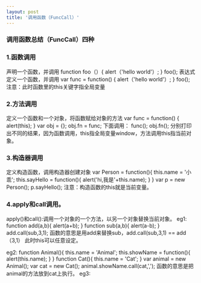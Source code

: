 ```yaml
---
layout: post
title: '调用函数（FuncCall）'
---
```

###  调用函数总结（FuncCall）四种
### 1.函数调用
声明一个函数，并调用
function foo（）{
	alert（'hello world'）;
}
foo();
表达式定义一个函数，并调用
var func = function() {
	alert（'hello world'）;
}
foo();
注意：此时函数里的this关键字指全局变量
### 2.方法调用
定义一个函数和一个对象，将函数赋给对象的方法
var func = function() {
	alert(this);
}
var obj = {};
obj.fn = func;
下面调用：
func();
obj.fn();
分别打印出不同的结果，因为函数调用，this指全局变量window，方法调用this指当前对象。
### 3.构造器调用
定义构造函数，调用构造器创建对象
var Person = function(){
	this.name = '小乖';
	this.sayHello = function(){
		alert('hi,我是'+this.name);
	}
}
var p = new Person();
p.sayHello();
注意：构造函数的this就是当前变量。
### 4.apply和call调用。
apply()和call():调用一个对象的一个方法，以另一个对象替换当前对象。
eg1: 
function add(a,b){
	alert(a+b);
}
function sub(a,b){
	alert(a-b);
}
add.call(sub,3,1);
函数的意思是用add来替换sub，add.call(sub,3,1) == add（3,1）
此时this可以任意设定。

eg2:
function Animal(){
	this.name = 'Animal';
	this.showName = function(){
		alert(this.name);
	}
}
function Cat(){
	this.name = 'Cat';
}
var animal = new Animal();
var cat = new Cat();
animal.showName.call(cat,',');
函数的意思是把animal的方法放到cat上执行。
eg3:
